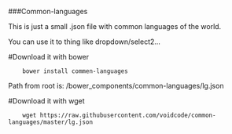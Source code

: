 ###Common-languages

This is just a small .json file with common languages of the world.

You can use it to thing like dropdown/select2...

#Download it with bower

```
    bower install commen-languages
```

Path from root is: /bower_components/common-languages/lg.json

#Download it with wget

```
    wget https://raw.githubusercontent.com/voidcode/common-languages/master/lg.json
```